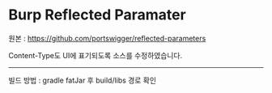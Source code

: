 # Burp Reflected Paramater

원본 : https://github.com/portswigger/reflected-parameters

Content-Type도 UI에 표기되도록 소스를 수정하였습니다. 

---
빌드 방법 : gradle fatJar 후 build/libs 경로 확인